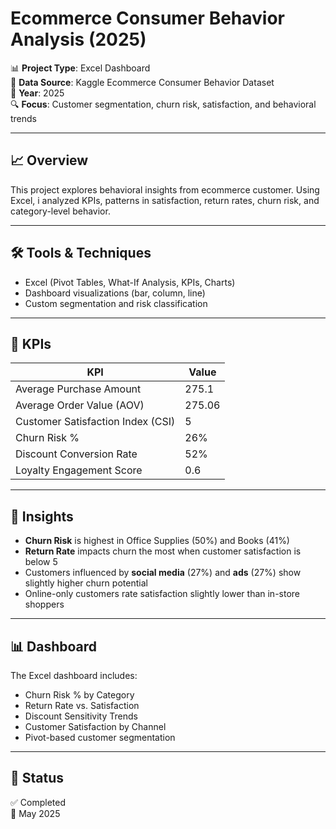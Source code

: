 # Ecommerce Consumer Behavior Analysis (2025)

📊 **Project Type**: Excel Dashboard  
📁 **Data Source**: Kaggle Ecommerce Consumer Behavior Dataset  
📅 **Year**: 2025  
🔍 **Focus**: Customer segmentation, churn risk, satisfaction, and behavioral trends  

---

## 📈 Overview

This project explores behavioral insights from ecommerce customer. Using Excel, i analyzed KPIs, patterns in satisfaction, return rates, churn risk, and category-level behavior.

---

## 🛠 Tools & Techniques
- Excel (Pivot Tables, What-If Analysis, KPIs, Charts)
- Dashboard visualizations (bar, column, line)
- Custom segmentation and risk classification

---

## 🔢 KPIs
| KPI | Value |
|-----|-------|
| Average Purchase Amount | 275.1 |
| Average Order Value (AOV) | 275.06 |
| Customer Satisfaction Index (CSI) | 5 |
| Churn Risk % | 26% |
| Discount Conversion Rate | 52% |
| Loyalty Engagement Score | 0.6 |

---

## 🧠 Insights
- **Churn Risk** is highest in Office Supplies (50%) and Books (41%)
- **Return Rate** impacts churn the most when customer satisfaction is below 5
- Customers influenced by **social media** (27%) and **ads** (27%) show slightly higher churn potential
- Online-only customers rate satisfaction slightly lower than in-store shoppers

---

## 📊 Dashboard

The Excel dashboard includes:
- Churn Risk % by Category
- Return Rate vs. Satisfaction
- Discount Sensitivity Trends
- Customer Satisfaction by Channel
- Pivot-based customer segmentation

---

## 📌 Status

✅ Completed  
📅 May 2025
